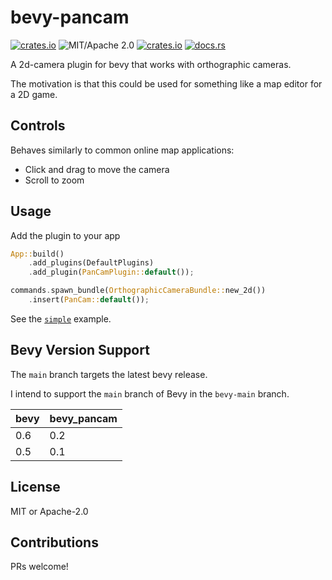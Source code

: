 # bevy-pancam

[![crates.io](https://img.shields.io/crates/v/bevy_pancam.svg)](https://crates.io/crates/bevy_pancam)
![MIT/Apache 2.0](https://img.shields.io/badge/license-MIT%2FApache-blue.svg)
[![crates.io](https://img.shields.io/crates/d/bevy_pancam.svg)](https://crates.io/crates/bevy_pancam)
[![docs.rs](https://img.shields.io/docsrs/bevy_pancam)](https://docs.rs/bevy_pancam)

A 2d-camera plugin for bevy that works with orthographic cameras.

The motivation is that this could be used for something like a map editor for a 2D game.

## Controls

Behaves similarly to common online map applications:

- Click and drag to move the camera
- Scroll to zoom

## Usage

Add the plugin to your app

```rust
App::build()
    .add_plugins(DefaultPlugins)
    .add_plugin(PanCamPlugin::default());
```

```rust
commands.spawn_bundle(OrthographicCameraBundle::new_2d())
    .insert(PanCam::default());
```

See the [`simple`](./examples/simple.rs) example.

## Bevy Version Support

The `main` branch targets the latest bevy release.

I intend to support the `main` branch of Bevy in the `bevy-main` branch.

|bevy|bevy_pancam|
|---|---|
|0.6|0.2|
|0.5|0.1|

## License

MIT or Apache-2.0

## Contributions

PRs welcome!